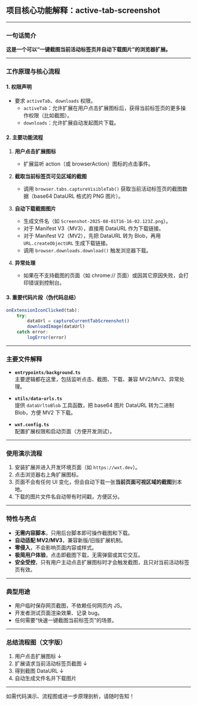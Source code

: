 ## 项目核心功能解释：active-tab-screenshot

---

### 一句话简介

**这是一个可以“一键截图当前活动标签页并自动下载图片”的浏览器扩展。**

---

### 工作原理与核心流程

#### 1. 权限声明

- 要求 `activeTab`、`downloads` 权限。
  - `activeTab`：允许扩展在用户点击扩展图标后，获得当前标签页的更多操作权限（比如截图）。
  - `downloads`：允许扩展自动发起图片下载。

#### 2. 主要功能流程

1. **用户点击扩展图标**

   - 扩展监听 action（或 browserAction）图标的点击事件。

2. **截取当前标签页可见区域的截图**

   - 调用 `browser.tabs.captureVisibleTab()` 获取当前活动标签页的截图数据（base64 DataURL 格式的 PNG 图片）。

3. **自动下载截图图片**

   - 生成文件名（如 `Screenshot-2025-08-01T16-16-02.123Z.png`）。
   - 对于 Manifest V3（MV3），直接用 DataURL 作为下载链接。
   - 对于 Manifest V2（MV2），先把 DataURL 转为 Blob，再用 `URL.createObjectURL` 生成下载链接。
   - 调用 `browser.downloads.download()` 触发浏览器下载。

4. **异常处理**
   - 如果在不支持截图的页面（如 chrome:// 页面）或因其它原因失败，会打印错误到控制台。

#### 3. 重要代码片段（伪代码总结）

```typescript
onExtensionIconClicked(tab):
    try:
        dataUrl = captureCurrentTabScreenshot()
        downloadImage(dataUrl)
    catch error:
        logError(error)
```

---

### 主要文件解释

- **`entrypoints/background.ts`**  
  主要逻辑都在这里，包括监听点击、截图、下载、兼容 MV2/MV3、异常处理。

- **`utils/data-urls.ts`**  
  提供 `dataUrltoBlob` 工具函数，把 base64 图片 DataURL 转为二进制 Blob，方便 MV2 下下载。

- **`wxt.config.ts`**  
  配置扩展权限和启动页面（方便开发测试）。

---

### 使用演示流程

1. 安装扩展并进入开发环境页面（如 `https://wxt.dev`）。
2. 点击浏览器右上角扩展图标。
3. 页面不会有任何 UI 变化，但会自动下载一张**当前页面可视区域的截图**到本地。
4. 下载的图片文件名自动带有时间戳，方便区分。

---

### 特性与亮点

- **无需内容脚本**，只用后台脚本即可操作截图和下载。
- **自动适配 MV2/MV3**，兼容新版/旧版扩展机制。
- **零侵入**，不会影响页面内容或样式。
- **极简用户体验**，点击即截图下载，无需弹窗或其它交互。
- **安全受控**，只有用户主动点击扩展图标时才会触发截图，且只对当前活动标签页有效。

---

### 典型用途

- 用户临时保存网页截图，不依赖任何网页内 JS。
- 开发者测试页面渲染效果、记录 bug。
- 任何需要“快速一键截图当前标签页”的场景。

---

### 总结流程图（文字版）

1. 用户点击扩展图标
   ↓
2. 扩展请求当前活动标签页截图
   ↓
3. 得到截图 DataURL
   ↓
4. 自动生成文件名并下载图片

---

如需代码演示、流程图或进一步原理剖析，请随时告知！
